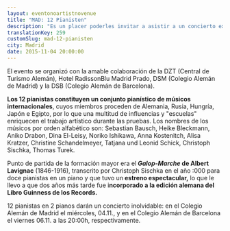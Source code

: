 ```yaml
---
layout: eventonoartistnovenue
title: "MAD: 12 Pianisten"
description: "Es un placer poderles invitar a asistir a un concierto extraordinario organizado por la Fundación Goethe y el Círculo de Directivos de habla Alemana."
translationKey: 259
customSlug: mad-12-pianisten
city: Madrid
date: 2015-11-04 20:00:00
---
```


El evento se organizó con la amable colaboración de la DZT (Central de Turismo Alemán), Hotel RadissonBlu Madrid Prado, DSM (Colegio Alemán de Madrid) y la DSB (Colegio Alemán de Barcelona).

<strong>Los 12 pianistas constituyen un conjunto pianístico de músicos internacionales</strong>, cuyos miembros proceden de Alemania, Rusia, Hungría, Japón e Egipto, por lo que una multitud de influencias y "escuelas" enriquecen el trabajo artístico durante las pruebas. Los nombres de los músicos por orden alfabético son: Sebastian Bausch, Heike Bleckmann, Aniko Drabon, Dina El-Leisy, Noriko Ishikawa, Anna Kostenitch, Alisa Kratzer, Christine Schandelmeyer, Tatjana und Leonid Schick, Christoph Sischka, Thomas Turek.

Punto de partida de la formación mayor era el<strong><em> Galop-Marche</em> de Albert Lavignac</strong> (1846-1916), transcrito por Christoph Sischka en el año :000 para doce pianistas en un piano y que tuvo un<strong> estreno espectacular,</strong> lo que le llevo a que dos años más tarde fue i<strong>ncorporado a la edición alemana del Libro Guinness de los Records.</strong>

12 pianistas en 2 pianos darán un concierto inolvidable: en el Colegio Alemán de Madrid el miércoles, 04.11., y en el Colegio Alemán de Barcelona el viernes 06.11. a las 20:00h, respectivamente.
